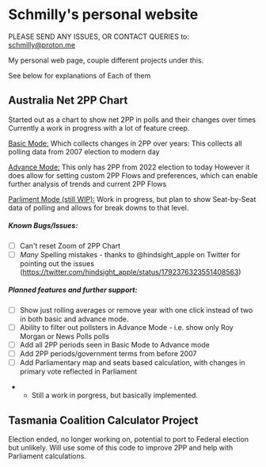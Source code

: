 # Schmilly's personal website

PLEASE SEND ANY ISSUES, OR CONTACT QUERIES to: schmilly@proton.me

My personal web page, couple different projects under this. 

See below for explanations of Each of them

## Australia Net 2PP Chart

Started out as a chart to show net 2PP in polls and their changes over times
Currently a work in progress with a lot of feature creep.

[Basic Mode:](https://schmilly.github.io/2PP%20Net/2PP.html)
Which collects changes in 2PP over years:
This collects all polling data from 2007 election to modern day

[Advance Mode:](https://schmilly.github.io/2PP%20Net/Advance_Mode.html)
This only has 2PP from 2022 election to today
However it does allow for setting custom 2PP Flows and preferences, which can enable further analysis of trends and current 2PP Flows

[Parliment Mode (still WIP):](https://schmilly.github.io/2PP%20Net/Parliment%20Mode/Parliment.html)
Work in progress, but plan to show Seat-by-Seat data of polling and allows for break downs to that level.

##### Known Bugs/Issues:
- [ ] Can't reset Zoom of 2PP Chart
- [ ] *Many* Spelling mistakes - thanks to @hindsight_apple on Twitter for pointing out the issues (https://twitter.com/hindsight_apple/status/1792376323551408563)

##### Planned features and further support:
- [ ] Show just rolling averages or remove year with one click instead of two in both basic and advance mode.
- [ ] Ability to filter out pollsters in Advance Mode - i.e. show only Roy Morgan or News Polls polls
- [ ] Add all 2PP periods seen in Basic Mode to Advance mode
- [ ] Add 2PP periods/government terms from before 2007 
- [ ] Add Parliamentary map and seats based calculation, with changes in primary vote reflected in Parliament
- - Still a work in porgress, but basically implemented.


## Tasmania Coalition Calculator Project

Election ended, no longer working on, potential to port to Federal election but unlikely. Will use some of this code to improve 2PP and help with Parliament calculations.
